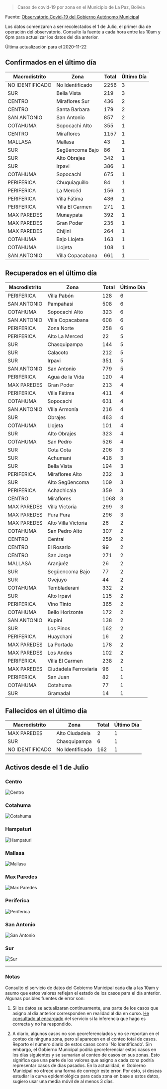 > Casos de covid-19 por zona en el Municipio de La Paz, Bolivia

Fuente: [Observatorio Covid-19 del Gobierno Autónomo Municipal](http://observatoriocovid19.lapaz.bo/observatorio/index.php/datos-abiertos-covid)

Los datos comenzaron a ser recolectados el 1 de Julio, el primer día de operación del observatorio. Consulto la fuente a cada hora entre las 10am y 6pm para actualizar los datos del día anterior.

Última actualización para el 2020-11-22

## Confirmados en el último día

| Macrodistrito   | Zona             |   Total |   Último Día |
|-----------------|------------------|---------|--------------|
| NO IDENTIFICADO | No Identificado  |    2256 |            3 |
| SUR             | Bella Vista      |     219 |            3 |
| CENTRO          | Miraflores Sur   |     436 |            2 |
| CENTRO          | Santa Barbara    |     179 |            2 |
| SAN ANTONIO     | San Antonio      |     857 |            2 |
| COTAHUMA        | Sopocachi Alto   |     355 |            1 |
| CENTRO          | Miraflores       |    1157 |            1 |
| MALLASA         | Mallasa          |      43 |            1 |
| SUR             | Següencoma Bajo  |      86 |            1 |
| SUR             | Alto Obrajes     |     342 |            1 |
| SUR             | Irpavi           |     386 |            1 |
| COTAHUMA        | Sopocachi        |     675 |            1 |
| PERIFERICA      | Chuquiaguillo    |      84 |            1 |
| PERIFERICA      | La Mercéd        |     156 |            1 |
| PERIFERICA      | Villa Fátima     |     436 |            1 |
| PERIFERICA      | Villa El Carmen  |     271 |            1 |
| MAX PAREDES     | Munaypata        |     392 |            1 |
| MAX PAREDES     | Gran Poder       |     235 |            1 |
| MAX PAREDES     | Chijini          |     264 |            1 |
| COTAHUMA        | Bajo Llojeta     |     163 |            1 |
| COTAHUMA        | Llojeta          |     108 |            1 |
| SAN ANTONIO     | Villa Copacabana |     661 |            1 |

## Recuperados en el último día

| Macrodistrito   | Zona                  |   Total |   Último Día |
|-----------------|-----------------------|---------|--------------|
| PERIFERICA      | Villa Pabón           |     128 |            6 |
| SAN ANTONIO     | Pampahasi             |     508 |            6 |
| COTAHUMA        | Sopocachi Alto        |     323 |            6 |
| SAN ANTONIO     | Villa Copacabana      |     608 |            6 |
| PERIFERICA      | Zona Norte            |     258 |            6 |
| PERIFERICA      | Alto La Merced        |      22 |            5 |
| SUR             | Chasquipampa          |     144 |            5 |
| SUR             | Calacoto              |     212 |            5 |
| SUR             | Irpavi                |     351 |            5 |
| SAN ANTONIO     | San Antonio           |     779 |            5 |
| PERIFERICA      | Agua de la Vida       |     120 |            4 |
| MAX PAREDES     | Gran Poder            |     213 |            4 |
| PERIFERICA      | Villa Fátima          |     411 |            4 |
| COTAHUMA        | Sopocachi             |     631 |            4 |
| SAN ANTONIO     | Villa Armonía         |     216 |            4 |
| SUR             | Obrajes               |     463 |            4 |
| COTAHUMA        | Llojeta               |     101 |            4 |
| SUR             | Alto Obrajes          |     323 |            4 |
| COTAHUMA        | San Pedro             |     526 |            4 |
| SUR             | Cota Cota             |     206 |            3 |
| SUR             | Achumani              |     418 |            3 |
| SUR             | Bella Vista           |     194 |            3 |
| PERIFERICA      | Miraflores Alto       |     232 |            3 |
| SUR             | Alto Següencoma       |     109 |            3 |
| PERIFERICA      | Achachicala           |     359 |            3 |
| CENTRO          | Miraflores            |    1068 |            3 |
| MAX PAREDES     | Villa Victoria        |     299 |            3 |
| MAX PAREDES     | Pura Pura             |     296 |            3 |
| MAX PAREDES     | Alto Villa Victoria   |      26 |            2 |
| COTAHUMA        | San Pedro Alto        |     307 |            2 |
| CENTRO          | Central               |     259 |            2 |
| CENTRO          | El Rosario            |      99 |            2 |
| CENTRO          | San Jorge             |     271 |            2 |
| MALLASA         | Aranjuéz              |      26 |            2 |
| SUR             | Següencoma Bajo       |      77 |            2 |
| SUR             | Ovejuyo               |      44 |            2 |
| COTAHUMA        | Tembladerani          |     332 |            2 |
| SUR             | Alto Irpavi           |     115 |            2 |
| PERIFERICA      | Vino Tinto            |     365 |            2 |
| COTAHUMA        | Bello Horizonte       |     172 |            2 |
| SAN ANTONIO     | Kupini                |     138 |            2 |
| SUR             | Los Pinos             |     162 |            2 |
| PERIFERICA      | Huaychani             |      16 |            2 |
| MAX PAREDES     | La Portada            |     178 |            2 |
| MAX PAREDES     | Los Andes             |     102 |            2 |
| PERIFERICA      | Villa El Carmen       |     238 |            2 |
| MAX PAREDES     | Ciudadela Ferroviaria |      96 |            1 |
| PERIFERICA      | San Juan              |      82 |            1 |
| COTAHUMA        | Cotahuma              |      77 |            1 |
| SUR             | Gramadal              |      14 |            1 |

## Fallecidos en el último día

| Macrodistrito   | Zona            |   Total |   Último Día |
|-----------------|-----------------|---------|--------------|
| MAX PAREDES     | Alto Ciudadela  |       2 |            1 |
| SUR             | Chasquipampa    |       6 |            1 |
| NO IDENTIFICADO | No Identificado |     162 |            1 |

## Activos desde el 1 de Julio

### Centro

![Centro](plots/activos_centro.png)

### Cotahuma

![Cotahuma](plots/activos_cotahuma.png)

### Hampaturi

![Hampaturi](plots/activos_hampaturi.png)

### Mallasa

![Mallasa](plots/activos_mallasa.png)

### Max Paredes

![Max Paredes](plots/activos_max_paredes.png)

### Periferica

![Periferica](plots/activos_periferica.png)

### San Antonio

![San Antonio](plots/activos_san_antonio.png)

### Sur

![Sur](plots/activos_sur.png)

---

### Notas

Consulto el servicio de datos del Gobierno Municipal cada día a las 10am y asumo que estos valores reflejan el estado de los casos para el día anterior. Algunas posibles fuentes de error son:

1. Si los datos se actualizaran contínuamente, una parte de los casos que asigno al día anterior corresponden en realidad al día en curso. [He consultado al encargado](https://twitter.com/mauforonda/status/1278727234765959168) del servicio si la inferencia que hago es correcta y no ha respondido.

2. A diario, algunos casos no son georeferenciados y no se reportan en el conteo de ninguna zona, pero sí aparecen en el conteo total de casos. Reporto el número diario de estos casos como 'No Identificado'.  Sin embargo, el Gobierno Municipal podría georeferenciar estos casos en los días siguientes y se sumarían al conteo de casos en sus zonas. Esto significa que una parte de los valores que asigno a cada zona podría representar casos de días pasados. En la actualidad, el Gobierno Municipal no ofrece una forma de corregir este error. Por esto, si deseas estudiar la curva epidemiológica para cada zona en base a estos datos, sugiero usar una media móvil de al menos 3 días.